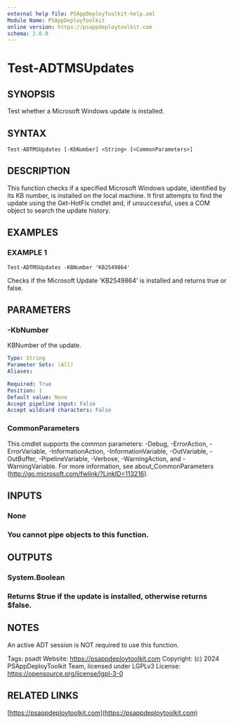 ```yaml
---
external help file: PSAppDeployToolkit-help.xml
Module Name: PSAppDeployToolkit
online version: https://psappdeploytoolkit.com
schema: 2.0.0
---
```


# Test-ADTMSUpdates

## SYNOPSIS
Test whether a Microsoft Windows update is installed.

## SYNTAX

```
Test-ADTMSUpdates [-KbNumber] <String> [<CommonParameters>]
```

## DESCRIPTION
This function checks if a specified Microsoft Windows update, identified by its KB number, is installed on the local machine.
It first attempts to find the update using the Get-HotFix cmdlet and, if unsuccessful, uses a COM object to search the update history.

## EXAMPLES

### EXAMPLE 1
```
Test-ADTMSUpdates -KBNumber 'KB2549864'
```

Checks if the Microsoft Update 'KB2549864' is installed and returns true or false.

## PARAMETERS

### -KbNumber
KBNumber of the update.

```yaml
Type: String
Parameter Sets: (All)
Aliases:

Required: True
Position: 1
Default value: None
Accept pipeline input: False
Accept wildcard characters: False
```

### CommonParameters
This cmdlet supports the common parameters: -Debug, -ErrorAction, -ErrorVariable, -InformationAction, -InformationVariable, -OutVariable, -OutBuffer, -PipelineVariable, -Verbose, -WarningAction, and -WarningVariable.
For more information, see about_CommonParameters (http://go.microsoft.com/fwlink/?LinkID=113216).

## INPUTS

### None
### You cannot pipe objects to this function.
## OUTPUTS

### System.Boolean
### Returns $true if the update is installed, otherwise returns $false.
## NOTES
An active ADT session is NOT required to use this function.

Tags: psadt
Website: https://psappdeploytoolkit.com
Copyright: (c) 2024 PSAppDeployToolkit Team, licensed under LGPLv3
License: https://opensource.org/license/lgpl-3-0

## RELATED LINKS

[https://psappdeploytoolkit.com](https://psappdeploytoolkit.com)

